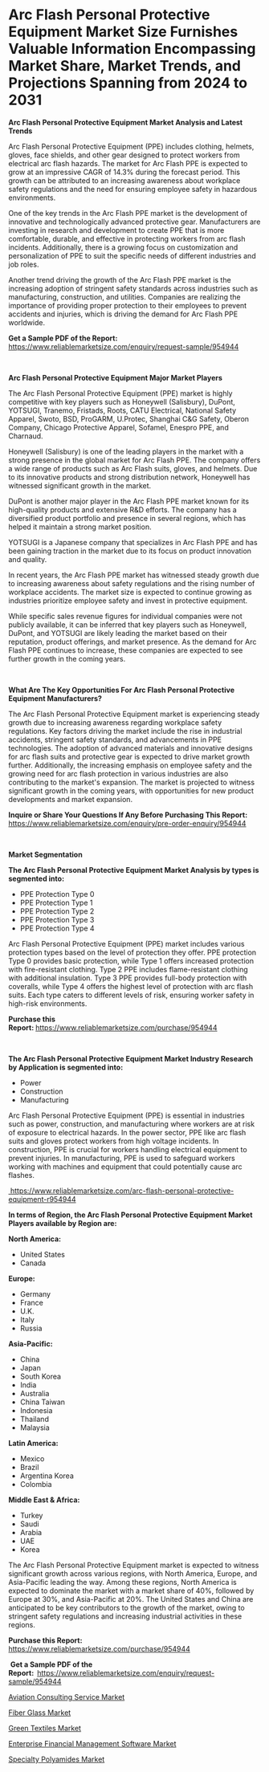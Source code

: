 <p><h1>Arc Flash Personal Protective Equipment Market Size Furnishes Valuable Information Encompassing Market Share, Market Trends, and Projections Spanning from 2024 to 2031</h1></p><p><strong>Arc Flash Personal Protective Equipment Market Analysis and Latest Trends</strong></p>
<p><p>Arc Flash Personal Protective Equipment (PPE) includes clothing, helmets, gloves, face shields, and other gear designed to protect workers from electrical arc flash hazards. The market for Arc Flash PPE is expected to grow at an impressive CAGR of 14.3% during the forecast period. This growth can be attributed to an increasing awareness about workplace safety regulations and the need for ensuring employee safety in hazardous environments.</p><p>One of the key trends in the Arc Flash PPE market is the development of innovative and technologically advanced protective gear. Manufacturers are investing in research and development to create PPE that is more comfortable, durable, and effective in protecting workers from arc flash incidents. Additionally, there is a growing focus on customization and personalization of PPE to suit the specific needs of different industries and job roles.</p><p>Another trend driving the growth of the Arc Flash PPE market is the increasing adoption of stringent safety standards across industries such as manufacturing, construction, and utilities. Companies are realizing the importance of providing proper protection to their employees to prevent accidents and injuries, which is driving the demand for Arc Flash PPE worldwide.</p></p>
<p><strong>Get a Sample PDF of the Report:&nbsp;</strong> <a href="https://www.reliablemarketsize.com/enquiry/request-sample/954944">https://www.reliablemarketsize.com/enquiry/request-sample/954944</a></p>
<p>&nbsp;</p>
<p><strong>Arc Flash Personal Protective Equipment Major Market Players</strong></p>
<p><p>The Arc Flash Personal Protective Equipment (PPE) market is highly competitive with key players such as Honeywell (Salisbury), DuPont, YOTSUGI, Tranemo, Fristads, Roots, CATU Electrical, National Safety Apparel, Swoto, BSD, ProGARM, U.Protec, Shanghai C&G Safety, Oberon Company, Chicago Protective Apparel, Sofamel, Enespro PPE, and Charnaud. </p><p>Honeywell (Salisbury) is one of the leading players in the market with a strong presence in the global market for Arc Flash PPE. The company offers a wide range of products such as Arc Flash suits, gloves, and helmets. Due to its innovative products and strong distribution network, Honeywell has witnessed significant growth in the market. </p><p>DuPont is another major player in the Arc Flash PPE market known for its high-quality products and extensive R&D efforts. The company has a diversified product portfolio and presence in several regions, which has helped it maintain a strong market position.</p><p>YOTSUGI is a Japanese company that specializes in Arc Flash PPE and has been gaining traction in the market due to its focus on product innovation and quality.</p><p>In recent years, the Arc Flash PPE market has witnessed steady growth due to increasing awareness about safety regulations and the rising number of workplace accidents. The market size is expected to continue growing as industries prioritize employee safety and invest in protective equipment.</p><p>While specific sales revenue figures for individual companies were not publicly available, it can be inferred that key players such as Honeywell, DuPont, and YOTSUGI are likely leading the market based on their reputation, product offerings, and market presence. As the demand for Arc Flash PPE continues to increase, these companies are expected to see further growth in the coming years.</p></p>
<p>&nbsp;</p>
<p><strong>What Are The Key Opportunities For Arc Flash Personal Protective Equipment Manufacturers?</strong></p>
<p><p>The Arc Flash Personal Protective Equipment market is experiencing steady growth due to increasing awareness regarding workplace safety regulations. Key factors driving the market include the rise in industrial accidents, stringent safety standards, and advancements in PPE technologies. The adoption of advanced materials and innovative designs for arc flash suits and protective gear is expected to drive market growth further. Additionally, the increasing emphasis on employee safety and the growing need for arc flash protection in various industries are also contributing to the market's expansion. The market is projected to witness significant growth in the coming years, with opportunities for new product developments and market expansion.</p></p>
<p><strong>Inquire or Share Your Questions If Any Before Purchasing This Report:</strong> <a href="https://www.reliablemarketsize.com/enquiry/pre-order-enquiry/954944">https://www.reliablemarketsize.com/enquiry/pre-order-enquiry/954944</a></p>
<p>&nbsp;</p>
<p><strong>Market Segmentation</strong></p>
<p><strong>The Arc Flash Personal Protective Equipment Market Analysis by types is segmented into:</strong></p>
<p><ul><li>PPE Protection Type 0</li><li>PPE Protection Type 1</li><li>PPE Protection Type 2</li><li>PPE Protection Type 3</li><li>PPE Protection Type 4</li></ul></p>
<p><p>Arc Flash Personal Protective Equipment (PPE) market includes various protection types based on the level of protection they offer. PPE protection Type 0 provides basic protection, while Type 1 offers increased protection with fire-resistant clothing. Type 2 PPE includes flame-resistant clothing with additional insulation. Type 3 PPE provides full-body protection with coveralls, while Type 4 offers the highest level of protection with arc flash suits. Each type caters to different levels of risk, ensuring worker safety in high-risk environments.</p></p>
<p><strong>Purchase this Report:&nbsp;</strong><a href="https://www.reliablemarketsize.com/purchase/954944">https://www.reliablemarketsize.com/purchase/954944</a></p>
<p>&nbsp;</p>
<p><strong>The Arc Flash Personal Protective Equipment Market Industry Research by Application is segmented into:</strong></p>
<p><ul><li>Power</li><li>Construction</li><li>Manufacturing</li></ul></p>
<p><p>Arc Flash Personal Protective Equipment (PPE) is essential in industries such as power, construction, and manufacturing where workers are at risk of exposure to electrical hazards. In the power sector, PPE like arc flash suits and gloves protect workers from high voltage incidents. In construction, PPE is crucial for workers handling electrical equipment to prevent injuries. In manufacturing, PPE is used to safeguard workers working with machines and equipment that could potentially cause arc flashes.</p></p>
<p><a href="https://www.reliablemarketsize.com/arc-flash-personal-protective-equipment-r954944">&nbsp;https://www.reliablemarketsize.com/arc-flash-personal-protective-equipment-r954944</a></p>
<p><strong>In terms of Region, the Arc Flash Personal Protective Equipment Market Players available by Region are:</strong></p>
<p>
    <p> <strong> North America: </strong>
        <ul>
            <li>United States</li>
            <li>Canada</li>
        </ul>
        </p> 
    <p> <strong> Europe: </strong>
        <ul>
            <li>Germany</li>
            <li>France</li>
            <li>U.K.</li>
            <li>Italy</li>
            <li>Russia</li>
        </ul>
        </p> 
    <p> <strong> Asia-Pacific: </strong>
        <ul>
            <li>China</li>
            <li>Japan</li>
            <li>South Korea</li>
            <li>India</li>
            <li>Australia</li>
            <li>China Taiwan</li>
            <li>Indonesia</li>
            <li>Thailand</li>
            <li>Malaysia</li>
        </ul>
        </p> 
    <p> <strong> Latin America: </strong>
        <ul>
            <li>Mexico</li>
            <li>Brazil</li>
            <li>Argentina Korea</li>
            <li>Colombia</li>
        </ul>
        </p> 
    <p> <strong> Middle East & Africa: </strong>
        <ul>
            <li>Turkey</li>
            <li>Saudi</li>
            <li>Arabia</li>
            <li>UAE</li>
            <li>Korea</li>
        </ul>
    </p>
    </p>
<p><p>The Arc Flash Personal Protective Equipment market is expected to witness significant growth across various regions, with North America, Europe, and Asia-Pacific leading the way. Among these regions, North America is expected to dominate the market with a market share of 40%, followed by Europe at 30%, and Asia-Pacific at 20%. The United States and China are anticipated to be key contributors to the growth of the market, owing to stringent safety regulations and increasing industrial activities in these regions.</p></p>
<p><strong>Purchase this Report: </strong><a href="https://www.reliablemarketsize.com/purchase/954944">https://www.reliablemarketsize.com/purchase/954944</a></p>
<p>&nbsp;<strong>Get a Sample PDF of the Report:&nbsp;&nbsp;</strong><a href="https://www.reliablemarketsize.com/enquiry/request-sample/954944">https://www.reliablemarketsize.com/enquiry/request-sample/954944</a></p>
<p><strong></strong></p>
<p><p><a href="https://github.com/xphhkedv5/Market-Research-Report-List-1/blob/main/aviation-consulting-service-market.md">Aviation Consulting Service Market</a></p><p><a href="https://www.linkedin.com/pulse/global-fiber-glass-market-status-2024-2031-forecast-region-hml6f?trackingId=A2z57oj7SiWPJI%2FA%2F9MCdw%3D%3D">Fiber Glass Market</a></p><p><a href="https://www.linkedin.com/pulse/green-textiles-industry-analysis-report-its-market-size-growing-dzgyf?trackingId=jytA3cpkTqS2fTmobGRK9Q%3D%3D">Green Textiles Market</a></p><p><a href="https://github.com/sofayahoo2023/Market-Research-Report-List-5/blob/main/enterprise-financial-management-software-market.md">Enterprise Financial Management Software Market</a></p><p><a href="https://www.linkedin.com/pulse/specialty-polyamides-market-growth-outlook-from-2024-2031-projecting-js8bf?trackingId=nly5TmVtSPmraMq%2FU0yCPw%3D%3D">Specialty Polyamides Market</a></p></p>